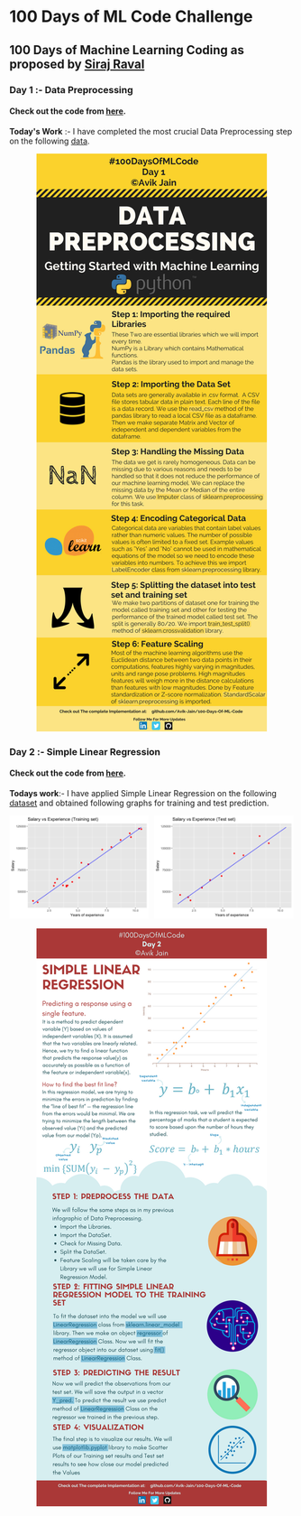 # 100 Days of ML Code Challenge
## 100 Days of Machine Learning Coding as proposed by [Siraj Raval](https://github.com/llSourcell)
### Day 1 :- Data Preprocessing
#### Check out the code from [here](https://github.com/Shritesh99/100DaysofMLCodeChallenge/tree/16089b74f029151e98ba90ed54f92c52ed8d9643).
**Today's Work** :- I have completed the most crucial Data Preprocessing step on the following [data](https://github.com/Shritesh99/100DaysofMLCodeChallenge/blob/master/Data-Preprocessing/Data.csv).

<p align="center">
  <img src="https://raw.githubusercontent.com/Shritesh99/100DaysofMLCodeChallenge/master/Redme-images/Day%201.jpg">
</p>

### Day 2 :- Simple Linear Regression
#### Check out the code from [here](https://github.com/Shritesh99/100DaysofMLCodeChallenge/tree/e2894b2ce2d37c4dbd3aa64e0563a48c29936cfb).

**Todays work**:- I have applied Simple Linear Regression on the following [dataset](https://github.com/Shritesh99/100DaysofMLCodeChallenge/blob/master/Regression/Simple-Linear-Regression/Salary_Data.csv) and obtained following graphs for training and test prediction.

<div style="display:flex">
  <div style="flex:1;padding-right:5px;">
  <img src="https://raw.githubusercontent.com/Shritesh99/100DaysofMLCodeChallenge/master/Regression/Simple-Linear-Regression/SalaryvsExperienceTraining.png"/>
    </div>
    <div style="flex:1;padding-left:5px;">
  <img src="https://raw.githubusercontent.com/Shritesh99/100DaysofMLCodeChallenge/master/Regression/Simple-Linear-Regression/SalaryvsExperienceTest.png"/>
  </div>
</div>

<p align="center">
  <img src="https://raw.githubusercontent.com/Shritesh99/100DaysofMLCodeChallenge/master/Redme-images/Day%202.jpg">
</p>

